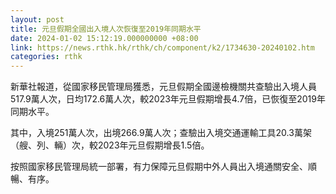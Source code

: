 ```yaml
---
layout: post
title: 元旦假期全國出入境人次恢復至2019年同期水平
date: 2024-01-02 15:12:19.000000000 +08:00
link: https://news.rthk.hk/rthk/ch/component/k2/1734630-20240102.htm
categories: rthk
---
```


新華社報道，從國家移民管理局獲悉，元旦假期全國邊檢機關共查驗出入境人員517.9萬人次，日均172.6萬人次，較2023年元旦假期增長4.7倍，已恢復至2019年同期水平。

其中，入境251萬人次，出境266.9萬人次；查驗出入境交通運輸工具20.3萬架（艘、列、輛）次，較2023年元旦假期增長1.5倍。

按照國家移民管理局統一部署，有力保障元旦假期中外人員出入境通關安全、順暢、有序。
